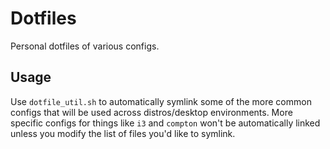# Dotfiles

Personal dotfiles of various configs.

## Usage

Use `dotfile_util.sh` to automatically symlink some of the more common configs that will be used across distros/desktop environments. More specific configs for things like `i3` and `compton` won't be automatically linked unless you modify the list of files you'd like to symlink.
